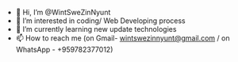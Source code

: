 - 👋 Hi, I’m @WintSweZinNyunt
- 👀 I’m interested in coding/ Web Developing process
- 🌱 I’m currently learning new update technologies 
- 📫 How to reach me (on Gmail- wintswezinnyunt@gmail.com / on WhatsApp - +959782377012)


<!---
WintSweZinNyunt/WintSweZinNyunt is a ✨ special ✨ repository because its `README.md` (this file) appears on your GitHub profile.
You can click the Preview link to take a look at your changes.
--->
